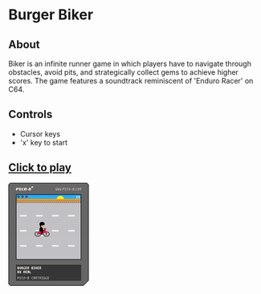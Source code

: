 # Burger Biker

## About

Biker is an infinite runner game in which players have to navigate through obstacles, avoid pits, and strategically collect gems to achieve higher scores. The game features a soundtrack reminiscent of 'Enduro Racer' on C64.

## Controls

- Cursor keys
- 'x' key to start

## [Click to play](https://realjck.github.io/pico-fun-zone/burger-biker/)
![Burger Biker](./burgerbiker.p8.png)
